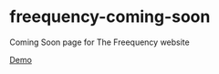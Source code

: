 # freequency-coming-soon
Coming Soon page for The Freequency website

[Demo](https://mootzville.github.io/freequency-coming-soon/)
